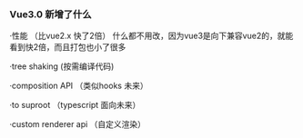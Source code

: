 ### Vue3.0 新增了什么


·性能 （比vue2.x 快了2倍）
什么都不用改，因为vue3是向下兼容vue2的，就能看到快2倍，而且打包也小了很多

·tree shaking (按需编译代码)

·composition API （类似hooks 未来）

·to suproot （typescript 面向未来）

·custom renderer api （自定义渲染）


